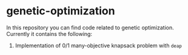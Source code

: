 # genetic-optimization
In this repository you can find code related to genetic optimization. Currently it contains the following:

1. Implementation of 0/1 many-objective knapsack problem with `deap`
